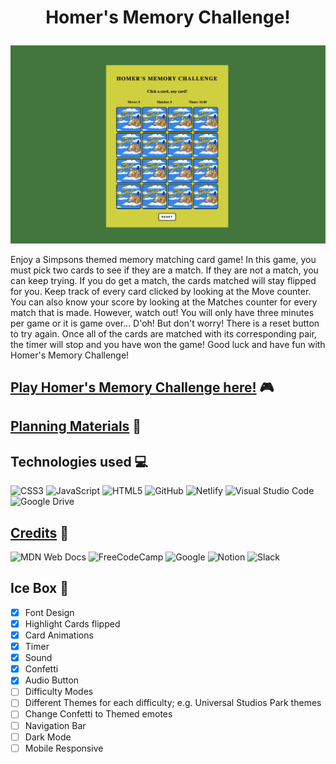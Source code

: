 # <p align="center">**Homer's Memory Challenge!**</p>

![Alt text](assets/images/GameScreenshot.png)

Enjoy a Simpsons themed memory matching card game! In this game, you must pick two cards to see if they are a match. If they are not a match, you can keep trying. If you do get a match, the cards matched will stay flipped for you. Keep track of every card clicked by looking at the Move counter. You can also know your score by looking at the Matches counter for every match that is made. However, watch out! You will only have three minutes per game or it is game over... D'oh! But don't worry! There is a reset button to try again. Once all of the cards are matched with its corresponding pair, the timer will stop and you have won the game! Good luck and have fun with Homer's Memory Challenge!


## [Play Homer's Memory Challenge here!](https://mmcg-br.netlify.app/) 🎮

## [Planning Materials](https://docs.google.com/document/d/119J0NP4qZ_RGF30xsDbitaX8LVAcPrxDHGMycA0jUIQ/edit?usp=sharing) 💭
## Technologies used 💻
![CSS3](https://img.shields.io/badge/css3-%231572B6.svg?style=for-the-badge&logo=css3&logoColor=white) ![JavaScript](https://img.shields.io/badge/javascript-%23323330.svg?style=for-the-badge&logo=javascript&logoColor=%23F7DF1E) ![HTML5](https://img.shields.io/badge/html5-%23E34F26.svg?style=for-the-badge&logo=html5&logoColor=white) ![GitHub](https://img.shields.io/badge/github-%23121011.svg?style=for-the-badge&logo=github&logoColor=white) ![Netlify](https://img.shields.io/badge/netlify-%23000000.svg?style=for-the-badge&logo=netlify&logoColor=#00C7B7) ![Visual Studio Code](https://img.shields.io/badge/Visual%20Studio%20Code-0078d7.svg?style=for-the-badge&logo=visual-studio-code&logoColor=white)   ![Google Drive](https://img.shields.io/badge/Google%20Drive-4285F4?style=for-the-badge&logo=googledrive&logoColor=white)

## [Credits](https://docs.google.com/document/d/1DInBiYHscKJ5IsrXjgRYUO5xqDJmOcW718aeQhDqxVE/edit?usp=sharing) 👏

![MDN Web Docs](https://img.shields.io/badge/MDN_Web_Docs-black?style=for-the-badge&logo=mdnwebdocs&logoColor=white) ![FreeCodeCamp](https://img.shields.io/badge/Freecodecamp-%23123.svg?&style=for-the-badge&logo=freecodecamp&logoColor=green) ![Google](https://img.shields.io/badge/google-4285F4?style=for-the-badge&logo=google&logoColor=white) ![Notion](https://img.shields.io/badge/Notion-%23000000.svg?style=for-the-badge&logo=notion&logoColor=white) ![Slack](https://img.shields.io/badge/Slack-4A154B?style=for-the-badge&logo=slack&logoColor=white)

## Ice Box 🧊

- [x] Font Design
- [x] Highlight Cards flipped
- [x] Card Animations
- [x] Timer
- [x] Sound
- [x] Confetti
- [x] Audio Button
- [ ] Difficulty Modes
- [ ] Different Themes for each difficulty; e.g. Universal Studios Park themes
- [ ] Change Confetti to Themed emotes
- [ ] Navigation Bar
- [ ] Dark Mode
- [ ] Mobile Responsive
